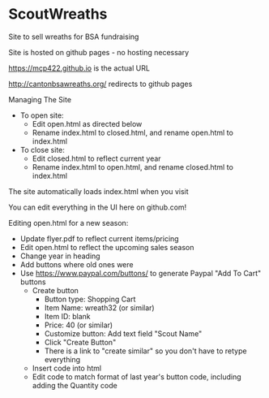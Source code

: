 # ScoutWreaths
Site to sell wreaths for BSA fundraising

Site is hosted on github pages - no hosting necessary 

https://mcp422.github.io is the actual URL

http://cantonbsawreaths.org/ redirects to github pages

Managing The Site

* To open site:
    * Edit open.html as directed below
    * Rename index.html to closed.html, and rename open.html to index.html 
* To close site: 
    * Edit closed.html to reflect current year
    * Rename index.html to open.html, and rename closed.html to index.html 

The site automatically loads index.html when you visit

You can edit everything in the UI here on github.com! 

Editing open.html for a new season:
* Update flyer.pdf to reflect current items/pricing
* Edit open.html to reflect the upcoming sales season
* Change year in heading
* Add buttons where old ones were
* Use https://www.paypal.com/buttons/ to generate Paypal "Add To Cart" buttons
    * Create button
        * Button type: Shopping Cart
        * Item Name: wreath32 (or similar)
        * Item ID: blank
        * Price: 40 (or similar)
        * Customize button: Add text field "Scout Name"
        * Click "Create Button"
        * There is a link to "create similar" so you don't have to retype everything
    * Insert code into html
    * Edit code to match format of last year's button code, including adding the Quantity code
